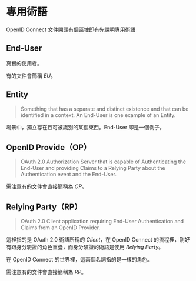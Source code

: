 # 專用術語

OpenID Connect 文件開頭有個[區塊](https://openid.net/specs/openid-connect-core-1_0.html#Terminology)即有先說明專用術語

## End-User

真實的使用者。

有的文件會簡稱 *EU*。

## Entity

> Something that has a separate and distinct existence and that can be identified in a context. An End-User is one example of an Entity.

場景中，獨立存在且可被識別的某個東西。End-User 即是一個例子。

## OpenID Provide（OP）

> OAuth 2.0 Authorization Server that is capable of Authenticating the End-User and providing Claims to a Relying Party about the Authentication event and the End-User.

需注意有的文件會直接簡稱為 *OP*。

## Relying Party（RP）

> OAuth 2.0 Client application requiring End-User Authentication and Claims from an OpenID Provider.

這裡指的是 OAuth 2.0 術語所稱的 *Client*，在 OpenID Connect 的流程裡，剛好有跟身分驗證的角色重疊，而身分驗證的術語是使用 *Relying Party*。

在 OpenID Connect 的世界裡，這兩個名詞指的是一樣的角色。

需注意有的文件會直接簡稱為 *RP*。
